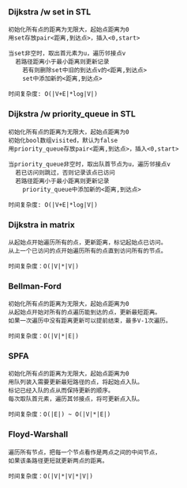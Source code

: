 ### Dijkstra /w set in STL
```
初始化所有点的距离为无限大，起始点距离为0
用set存放pair<距离,到达点>，插入<0,start>

当set非空时，取出首元素为u，遍历邻接点v
  若路径距离小于最小距离则更新记录
    若有则删除set中旧的到达点v的<距离,到达点>
    set中添加新的<距离,到达点>
    
时间复杂度: O(|V+E|*log|V|)
```

### Dijkstra /w priority_queue in STL
```
初始化所有点的距离为无限大，起始点距离为0
初始化bool数组visited，默认为false
用priority_queue存放pair<距离,到达点>，插入<0,start>

当priority_queue非空时，取出队首节点为u，遍历邻接点v
  若已访问则跳过，否则记录该点已访问
  若路径距离小于最小距离则更新记录
    priority_queue中添加新的<距离,到达点>
    
时间复杂度: O(|V+E|*log|V|)
```

### Dijkstra in matrix
```
从起始点开始遍历所有的点，更新距离，标记起始点已访问。
从上一个已访问的点开始遍历所有的点直到访问所有的节点。

时间复杂度：O(|V|*|V|)
```

### Bellman-Ford
```
初始化所有点的距离为无限大，起始点距离为0
从起始点开始对所有的点遍历能到达的点，更新最短距离。
如果一次遍历中没有距离更新可以提前结束，最多V-1次遍历。

时间复杂度：O(|V|*|E|)
```

### SPFA
```
初始化所有点的距离为无限大，起始点距离为0
用队列装入需要更新最短路径的点，将起始点入队。
标记已经入队的点从而保持更新的顺序。
每次取队首元素，遍历其邻接点，将可更新点入队。

时间复杂度：O(|E|) ~ O(|V|*|E|)
```


### Floyd-Warshall
```
遍历所有节点，把每一个节点看作是两点之间的中间节点，
如果该条路径更短就更新两点的距离。

时间复杂度：O(|V|*|V|*|V|)
```
